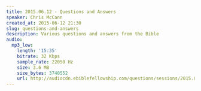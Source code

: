 ```yaml
---
title: 2015.06.12 - Questions and Answers
speaker: Chris McCann
created_at: 2015-06-12 21:30
slug: questions-and-answers
description: Various questions and answers from the Bible
audio:
  mp3_low:
    length: '15:35'
    bitrate: 32 Kbps
    sample_rate: 22050 Hz
    size: 3.6 MB
    size_bytes: 3740552
    url: http://audiocdn.ebiblefellowship.com/questions/sessions/2015.06.12_McCann_-_Questions_and_Answers.mp3
---
```

